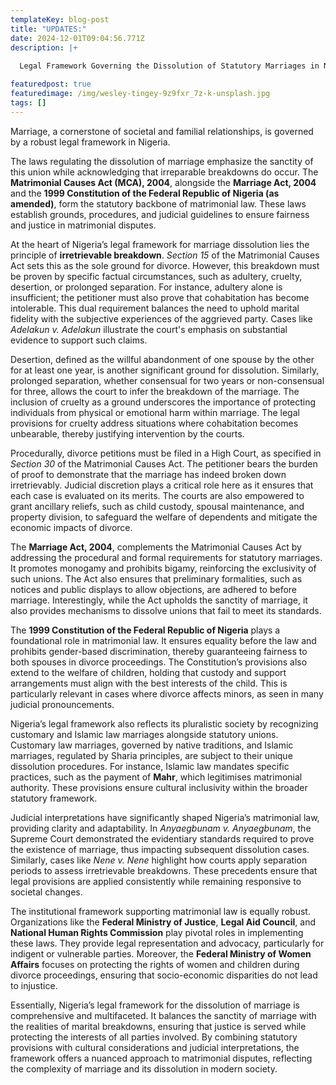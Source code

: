 ```yaml
---
templateKey: blog-post
title: "UPDATES:"
date: 2024-12-01T09:04:56.771Z
description: |+
  
  Legal Framework Governing the Dissolution of Statutory Marriages in Nigeria

featuredpost: true
featuredimage: /img/wesley-tingey-9z9fxr_7z-k-unsplash.jpg
tags: []
---
```



Marriage, a cornerstone of societal and familial relationships, is governed by a robust legal framework in Nigeria.



The laws regulating the dissolution of marriage emphasize the sanctity of this union while acknowledging that irreparable breakdowns do occur. The **Matrimonial Causes Act (MCA), 2004**, alongside the **Marriage Act, 2004** and the **1999 Constitution of the Federal Republic of Nigeria (as amended)**, form the statutory backbone of matrimonial law. These laws establish grounds, procedures, and judicial guidelines to ensure fairness and justice in matrimonial disputes.

At the heart of Nigeria’s legal framework for marriage dissolution lies the principle of **irretrievable breakdown**. *Section 15* of the Matrimonial Causes Act sets this as the sole ground for divorce. However, this breakdown must be proven by specific factual circumstances, such as adultery, cruelty, desertion, or prolonged separation. For instance, adultery alone is insufficient; the petitioner must also prove that cohabitation has become intolerable. This dual requirement balances the need to uphold marital fidelity with the subjective experiences of the aggrieved party. Cases like *Adelakun v. Adelakun* illustrate the court's emphasis on substantial evidence to support such claims.

Desertion, defined as the willful abandonment of one spouse by the other for at least one year, is another significant ground for dissolution. Similarly, prolonged separation, whether consensual for two years or non-consensual for three, allows the court to infer the breakdown of the marriage. The inclusion of cruelty as a ground underscores the importance of protecting individuals from physical or emotional harm within marriage. The legal provisions for cruelty address situations where cohabitation becomes unbearable, thereby justifying intervention by the courts.

Procedurally, divorce petitions must be filed in a High Court, as specified in *Section 30* of the Matrimonial Causes Act. The petitioner bears the burden of proof to demonstrate that the marriage has indeed broken down irretrievably. Judicial discretion plays a critical role here as it ensures that each case is evaluated on its merits. The courts are also empowered to grant ancillary reliefs, such as child custody, spousal maintenance, and property division, to safeguard the welfare of dependents and mitigate the economic impacts of divorce. 

The **Marriage Act, 2004**, complements the Matrimonial Causes Act by addressing the procedural and formal requirements for statutory marriages. It promotes monogamy and prohibits bigamy, reinforcing the exclusivity of such unions. The Act also ensures that preliminary formalities, such as notices and public displays to allow objections, are adhered to before marriage. Interestingly, while the Act upholds the sanctity of marriage, it also provides mechanisms to dissolve unions that fail to meet its standards. 

The **1999 Constitution of the Federal Republic of Nigeria** plays a foundational role in matrimonial law. It ensures equality before the law and prohibits gender-based discrimination, thereby guaranteeing fairness to both spouses in divorce proceedings. The Constitution’s provisions also extend to the welfare of children, holding that custody and support arrangements must align with the best interests of the child. This is particularly relevant in cases where divorce affects minors, as seen in many judicial pronouncements.

Nigeria’s legal framework also reflects its pluralistic society by recognizing customary and Islamic law marriages alongside statutory unions. Customary law marriages, governed by native traditions, and Islamic marriages, regulated by Sharia principles, are subject to their unique dissolution procedures. For instance, Islamic law mandates specific practices, such as the payment of **Mahr**, which legitimises matrimonial authority. These provisions ensure cultural inclusivity within the broader statutory framework.

Judicial interpretations have significantly shaped Nigeria’s matrimonial law, providing clarity and adaptability. In *Anyaegbunam v. Anyaegbunam*, the Supreme Court demonstrated the evidentiary standards required to prove the existence of marriage, thus impacting subsequent dissolution cases. Similarly, cases like *Nene v. Nene* highlight how courts apply separation periods to assess irretrievable breakdowns. These precedents ensure that legal provisions are applied consistently while remaining responsive to societal changes. 

The institutional framework supporting matrimonial law is equally robust. Organizations like the **Federal Ministry of Justice**, **Legal Aid Council**, and **National Human Rights Commission** play pivotal roles in implementing these laws. They provide legal representation and advocacy, particularly for indigent or vulnerable parties. Moreover, the **Federal Ministry of Women Affairs** focuses on protecting the rights of women and children during divorce proceedings, ensuring that socio-economic disparities do not lead to injustice.

Essentially, Nigeria’s legal framework for the dissolution of marriage is comprehensive and multifaceted. It balances the sanctity of marriage with the realities of marital breakdowns, ensuring that justice is served while protecting the interests of all parties involved. By combining statutory provisions with cultural considerations and judicial interpretations, the framework offers a nuanced approach to matrimonial disputes, reflecting the complexity of marriage and its dissolution in modern society.